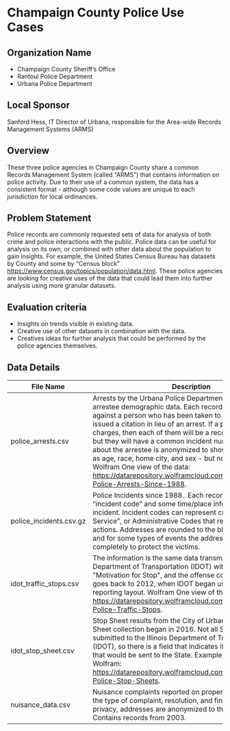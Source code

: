 # Champaign County Police Use Cases

## Organization Name
- Champaign County Sheriff’s Office
- Rantoul Police Department
- Urbana Police Department
 
## Local Sponsor
Sanford Hess, IT Director of Urbana, responsible for the Area-wide Records Management Systems (ARMS) 

## Overview
These three police agencies in Champaign County share a common Records  Management System (called “ARMS”) that contains information on police activity.  Due to their use of a common system, the data has a consistent format - although some code values are unique to each jurisdiction for local ordinances.

## Problem Statement
Police records are commonly requested sets of data for analysis of both crime and police interactions with the public.  Police data can be useful for analysis on its own, or combined with other data about the population to gain insights.  For example, the United States Census Bureau has datasets by County and some by “Census block” https://www.census.gov/topics/population/data.html.  These police agencies are looking for creative uses of the data that could lead them into further analysis using more granular datasets.

## Evaluation criteria
- Insights on trends visible in existing data.
- Creative use of other datasets in combination with the data.
- Creatives ideas for further analysis that could be performed by the police agencies themselves.

## Data Details
| File Name | Description | Link |
| --------- | ----------- | ---- |
| police_arrests.csv | Arrests by the Urbana Police Department since 1988, with arrestee demographic data. Each record is an arrest charge against a person who has been taken to jail, or has been issued a citation in lieu of an arrest.  If a person has multiple charges, then each of them will be a record in the dataset - but they will have a common incident number.  Information about the arrestee is anonymized to show information such as age, race, home city, and sex - but no further details.  Wolfram One view of the data: https://datarepository.wolframcloud.com/resources/Urbana-Police-Arrests-Since-1988.  | https://data.illinois.gov/dataset/police-arrests | 
| police_incidents.csv.gz | Police Incidents since 1988..  Each record is a specific “incident code” and some time/place information about the incident.  Incident codes can represent crimes, “Calls for Service”, or Administrative Codes that represent police actions.  Addresses are rounded to the block level for privacy, and for some types of events the addresses are removed completely to protect the victims. | https://data.illinois.gov/dataset/police-incidents |
| idot_traffic_stops.csv | The information is the same data transmitted to the Illinois Department of Transportation (IDOT) with two additions: the "Motivation for Stop", and the offense codes recorded. Data goes back to 2012, when IDOT began using the current reporting layout. Wolfram One view of the data is here: https://datarepository.wolframcloud.com/resources/Urbana-Police-Traffic-Stops. | https://data.illinois.gov/dataset/traffic-stops |
| idot_stop_sheet.csv | Stop Sheet results from the City of Urbana, since the Stop Sheet collection began in 2016. Not all Stop Sheets are submitted to the Illinois Department of Transportation (IDOT), so there is a field that indicates if the record is one that would be sent to the State.  Example notebook from Wolfram: https://datarepository.wolframcloud.com/resources/Urbana-Police-Stop-Sheets. | https://data.illinois.gov/dataset/stop-sheets |
| nuisance_data.csv | Nuisance complaints reported on properties in Urbana, with the type of complaint, resolution, and fine amounts. For privacy, addresses are anonymized to the block level. Contains records from 2003.  | https://data.illinois.gov/dataset/urbana-nuisance-complaints |
